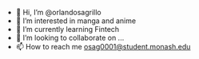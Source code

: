 - 👋 Hi, I’m @orlandosagrillo
- 👀 I’m interested in manga and anime
- 🌱 I’m currently learning Fintech
- 💞️ I’m looking to collaborate on ...
- 📫 How to reach me osag0001@student.monash.edu

<!---
orlandosagrillo/orlandosagrillo is a ✨ special ✨ repository because its `README.md` (this file) appears on your GitHub profile.
You can click the Preview link to take a look at your changes.
--->
